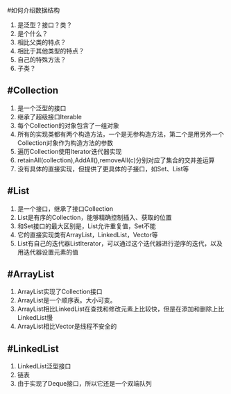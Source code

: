 #如何介绍数据结构

1. 是泛型？接口？类？
2. 是个什么？
3. 相比父类的特点？
4. 相比于其他类型的特点？
5. 自己的特殊方法？
6. 子类？


#Collection
---
1. 是一个泛型的接口
2. 继承了超级接口Iterable
3. 每个Collection的对象包含了一组对象
4. 所有的实现类都有两个构造方法，一个是无参构造方法，第二个是用另外一个Collection对象作为构造方法的参数
5. 遍历Collection使用Iterator迭代器实现
6. retainAll(collection),AddAll(),removeAll(c)分别对应了集合的交并差运算
7. 没有具体的直接实现，但提供了更具体的子接口，如Set、List等


#List
---
1. 是一个接口，继承了接口Collection
2. List是有序的Collection，能够精确控制插入、获取的位置
3. 和Set接口的最大区别是，List允许重复值，Set不能
4. 它的直接实现类有ArrayList，LinkedList，Vector等
5. List有自己的迭代器ListIterator，可以通过这个迭代器进行逆序的迭代，以及用迭代器设置元素的值

#ArrayList
---
1. ArrayList实现了Collection接口
2. ArrayList是一个顺序表。大小可变。
3. ArrayList相比LinkedList在查找和修改元素上比较快，但是在添加和删除上比LinkedList慢
4. ArrayList相比Vector是线程不安全的


#LinkedList
---
1. LinkedList泛型接口
2. 链表
3. 由于实现了Deque接口，所以它还是一个双端队列